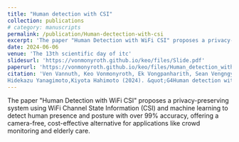 ```yaml
---
title: "Human detection with CSI"
collection: publications
# category: manuscripts
permalink: /publication/Human-dectection-with-csi
excerpt: 'The paper "Human Detection with WiFi CSI" proposes a privacy-preserving system using WiFi Channel State Information (CSI) and machine learning to detect human presence and posture with over 99% accuracy, offering a camera-free, cost-effective alternative for applications like crowd monitoring and elderly care.'
date: 2024-06-06
venue: 'The 13th scientific day of itc'
slidesurl: 'https://vonmonyroth.github.io/keo/files/Slide.pdf'
paperurl: 'https://vonmonyroth.github.io/keo/files/Human_detection_with_csi.pdf'
citation: 'Ven Vannuth, Keo Vonmonyroth, Ek Vongpanharith, Sean Vengngy, Chhon Chaina,  
Hidekazu Yanagimoto,Kiyota Hahimoto (2024). &quot;G4Human detection with csi.&quot; <i>The 13th scientific day of itc</i>. 1(1).'
---
```


The paper "Human Detection with WiFi CSI" proposes a privacy-preserving system using WiFi Channel State Information (CSI) and machine learning to detect human presence and posture with over 99% accuracy, offering a camera-free, cost-effective alternative for applications like crowd monitoring and elderly care.